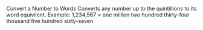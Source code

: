 Convert a Number to Words
Converts any number up to the quintillions to its word equivilent. Example: 1,234,567 = one million two hundred thirty-four thousand five hundred sixty-seven
